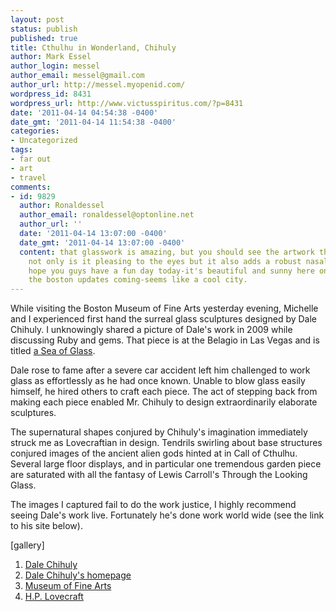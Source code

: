 ```yaml
---
layout: post
status: publish
published: true
title: Cthulhu in Wonderland, Chihuly
author: Mark Essel
author_login: messel
author_email: messel@gmail.com
author_url: http://messel.myopenid.com/
wordpress_id: 8431
wordpress_url: http://www.victusspiritus.com/?p=8431
date: '2011-04-14 04:54:38 -0400'
date_gmt: '2011-04-14 11:54:38 -0400'
categories:
- Uncategorized
tags:
- far out
- art
- travel
comments:
- id: 9829
  author: Ronaldessel
  author_email: ronaldessel@optonline.net
  author_url: ''
  date: '2011-04-14 13:07:00 -0400'
  date_gmt: '2011-04-14 13:07:00 -0400'
  content: that glasswork is amazing, but you should see the artwork the dogs make,
    not only is it pleasing to the eyes but it also adds a robust nasal experience.
    hope you guys have a fun day today-it's beautiful and sunny here on l.i. keep
    the boston updates coming-seems like a cool city.
---
```

<p>While visiting the Boston Museum of Fine Arts yesterday evening, Michelle and I experienced first hand the surreal glass sculptures designed by Dale Chihuly. I unknowingly shared a picture of Dale's work in 2009 while discussing Ruby and gems. That piece is at the Belagio in Las Vegas and is titled <a href="http://victusfate.github.io/victusspiritus/uncategorized/2009/11/15/walking-down-the-tracks-of-ruby-on-rails/">a Sea of Glass</a>. </p>
<p>Dale rose to fame after a severe car accident left him challenged to work glass as effortlessly as he had once known. Unable to blow glass easily himself, he hired others to craft each piece. The act of stepping back from making each piece enabled Mr. Chihuly to design extraordinarily elaborate sculptures.  </p>
<p>The supernatural shapes conjured by Chihuly's imagination immediately struck me as Lovecraftian in design. Tendrils swirling about base structures conjured images of the ancient alien gods hinted at in Call of Cthulhu. Several large floor displays, and in particular one tremendous garden piece are saturated with all the fantasy of Lewis Carroll's Through the Looking Glass. </p>
<p>The images I captured fail to do the work justice, I highly recommend seeing Dale's work live. Fortunately he's done work world wide (see the link to his site below). </p>
<p>[gallery]</p>
<ol>
<li><a href="http://en.wikipedia.org/wiki/Dale_Chihuly">Dale Chihuly</a></li>
<li><a href="http://www.chihuly.com/">Dale Chihuly's homepage</a></li>
<li><a href="http://www.mfa.org/">Museum of Fine Arts</a></li>
<li><a href="http://en.wikipedia.org/wiki/H._P._Lovecraft">H.P. Lovecraft</a></li>
</ol>
